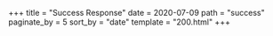 +++
title = "Success Response"
date = 2020-07-09
path = "success"
paginate_by = 5
sort_by = "date"
template = "200.html"
+++